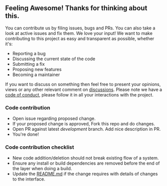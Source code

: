 ## Feeling Awesome! Thanks for thinking about this.

You can contribute us by filing issues, bugs and PRs. You can also take a look at active issues and fix them. We love your input! We want to make contributing to this project as easy and transparent as possible, whether it's:

- Reporting a bug
- Discussing the current state of the code
- Submitting a fix
- Proposing new features
- Becoming a maintainer

If you want to discuss on something then feel free to present your opinions, views or any other relevant comment on [discussions](https://github.com/Rishit-dagli/Fast-Transformer/discussions). 
Please note we have a [code of conduct](CODE_OF_CONDUCT.md), please follow it in all your interactions with the project.

### Code contribution

- Open issue regarding proposed change.
- If your proposed change is approved, Fork this repo and do changes.
- Open PR against latest *development* branch. Add nice description in PR.
- You're done!

### Code contribution checklist

- New code addition/deletion should not break existing flow of a system.
- Ensure any install or build dependencies are removed before the end of the layer when doing a build.
- Update the [README.md](README.md) if the change requires with details of changes to the interface.